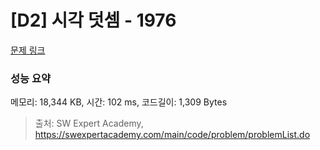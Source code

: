 # [D2] 시각 덧셈 - 1976 

[문제 링크](https://swexpertacademy.com/main/code/problem/problemDetail.do?contestProbId=AV5PttaaAZIDFAUq) 

### 성능 요약

메모리: 18,344 KB, 시간: 102 ms, 코드길이: 1,309 Bytes



> 출처: SW Expert Academy, https://swexpertacademy.com/main/code/problem/problemList.do